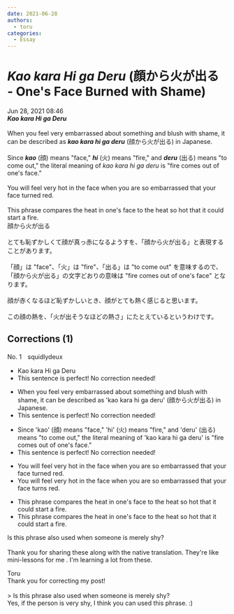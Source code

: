 ```yaml
---
date: 2021-06-28
authors:
  - toru
categories:
  - Essay
---
```


<h1 id="subject_show"><strong><em>Kao kara Hi ga Deru</strong></em> (顔から火が出る - One's Face Burned with Shame)</h1>
<div class="date">Jun 28, 2021 08:46</div>
<div id="post"><div id="body_show_ori">
<strong><em>Kao kara Hi ga Deru</strong></em><br/><br/>When you feel very embarrassed about something and blush with shame, it can be described as <strong><em>kao kara hi ga deru</em></strong> (顔から火が出る) in Japanese.<br/><br/>Since <strong><em>kao</em></strong> (顔) means "face," <strong><em>hi</em></strong> (火) means "fire," and <strong><em>deru</em></strong> (出る) means "to come out," the literal meaning of <em>kao kara hi ga deru</em> is "fire comes out of one's face."<br/><br/>You will feel very hot in the face when you are so embarrassed that your face turned red.<br/><br/>This phrase compares the heat in one's face to the heat so hot that it could start a fire.
</div></div>

<!-- more -->

<div id="post_ja"><div id="body_show_mo">
顔から火が出る<br/><br/>とても恥ずかしくて顔が真っ赤になるようすを、「顔から火が出る」と表現することがあります。<br/><br/>「顔」は "face"、「火」は "fire"、「出る」は "to come out" を意味するので、「顔から火が出る」の文字どおりの意味は "fire comes out of one's face" となります。<br/><br/>顔が赤くなるほど恥ずかしいとき、顔がとても熱く感じると思います。<br/><br/>この顔の熱を、「火が出そうなほどの熱さ」にたとえているというわけです。
</div></div>

## Corrections (1)
<div id="block"><div class="first_name"> No. 1　<span class="just_name">squidlydeux</span></div><div id="block2">
<ul class="correction_field">
<li class="incorrect">Kao kara Hi ga Deru</li>
<li class="corrected perfect">This sentence is perfect! No correction needed!</li>
</ul>
<ul class="correction_field">
<li class="incorrect">When you feel very embarrassed about something and blush with shame, it can be described as 'kao kara hi ga deru' (顔から火が出る) in Japanese.</li>
<li class="corrected perfect">This sentence is perfect! No correction needed!</li>
</ul>
<ul class="correction_field">
<li class="incorrect">Since 'kao' (顔) means "face," 'hi' (火) means "fire," and 'deru' (出る) means "to come out," the literal meaning of 'kao kara hi ga deru' is "fire comes out of one's face."</li>
<li class="corrected perfect">This sentence is perfect! No correction needed!</li>
</ul>
<ul class="correction_field">
<li class="incorrect">You will feel very hot in the face when you are so embarrassed that your face turned red.</li>
<li class="corrected correct">
You will feel very hot in the face when you are so embarrassed that your face <span class="f_blue">turns</span> red.
</li>
</ul>
<ul class="correction_field">
<li class="incorrect">This phrase compares the heat in one's face to the heat so hot that it could start a fire.</li>
<li class="corrected correct">
This phrase compares the heat in one's face to <span class="sline">the</span> heat so hot that it could start a fire.
</li>
</ul>
<p class="comment_small">
 Is this phrase also used when someone is merely shy?
 <br/>
 <br/>
 Thank you for sharing these along with the native translation.  They're like mini-lessons for me .  I'm learning a lot from these.
</p>

</div><div class="name"><span class="just_name">Toru</span><br>
Thank you for correcting my post! <br/><br/>&gt; Is this phrase also used when someone is merely shy?<br/>Yes, if the person is very shy, I think you can used this phrase. :)
</div>
</div>
